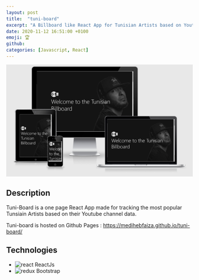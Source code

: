 ```yaml
---
layout: post
title:  "tuni-board"
excerpt: "A Billboard like React App for Tunisian Artists based on Youtube Data"
date: 2020-11-12 16:51:00 +0100
emoji: 🏆
github:
categories: [Javascript, React]
---
```


![Air Water System Logo](/images/tuni_board.png?raw=true "Logo")

## Description

Tuni-Board is a one page React App made for tracking the most popular Tunsiain Artists based on their Youtube channel data.

Tuni-board is hosted on Github Pages :
https://medihebfaiza.github.io/tuni-board/


## Technologies 

- <img src="https://simpleicons.org/icons/react.svg" alt="react" style="width:20px;"/> ReactJs
- <img src="https://simpleicons.org/icons/bootstrap.svg" alt="redux" style="width:20px;"/> Bootstrap